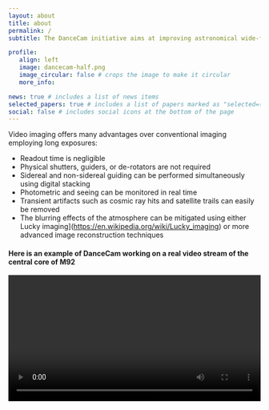 ```yaml
---
layout: about
title: about
permalink: /
subtitle: The DanceCam initiative aims at improving astronomical wide-field imaging from the ground, using a combination of machine learning and high resolution video streams of the deep sky.

profile:
   align: left
   image: dancecam-half.png
   image_circular: false # crops the image to make it circular
   more_info: 

news: true # includes a list of news items
selected_papers: true # includes a list of papers marked as "selected={true}"
social: false # includes social icons at the bottom of the page
---
```


Video imaging offers many advantages over conventional imaging employing long exposures:
* Readout time is negligible
* Physical shutters, guiders, or de-rotators are not required
* Sidereal and non-sidereal guiding can be performed simultaneously using digital stacking
* Photometric and seeing can be monitored in real time 
* Transient artifacts such as cosmic ray hits and satellite trails can easily be removed
* The blurring effects of the atmosphere can be mitigated using either Lucky imaging](https://en.wikipedia.org/wiki/Lucky_imaging) or more advanced image reconstruction techniques

#### Here is an example of DanceCam working on a real video stream of the central core of M92
<!-- Include an M92 video from the assets folder -->
<video width="100%" controls>
  <source src="../assets/video/test_M92.mp4" type="video/mp4">
</video>



